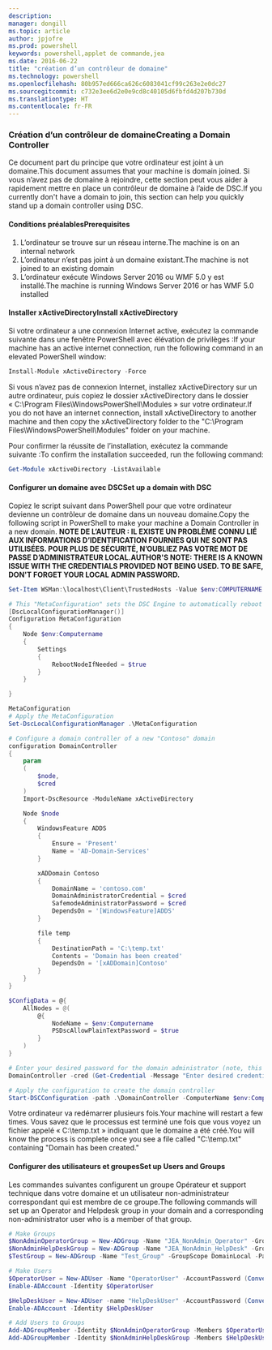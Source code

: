 ```yaml
---
description: 
manager: dongill
ms.topic: article
author: jpjofre
ms.prod: powershell
keywords: powershell,applet de commande,jea
ms.date: 2016-06-22
title: "création d’un contrôleur de domaine"
ms.technology: powershell
ms.openlocfilehash: 80b957ed666ca626c6083041cf99c263e2e0dc27
ms.sourcegitcommit: c732e3ee6d2e0e9cd8c40105d6fbfd4d207b730d
ms.translationtype: HT
ms.contentlocale: fr-FR
---
```

### <a name="creating-a-domain-controller"></a><span data-ttu-id="a0da1-103">Création d’un contrôleur de domaine</span><span class="sxs-lookup"><span data-stu-id="a0da1-103">Creating a Domain Controller</span></span>

<span data-ttu-id="a0da1-104">Ce document part du principe que votre ordinateur est joint à un domaine.</span><span class="sxs-lookup"><span data-stu-id="a0da1-104">This document assumes that your machine is domain joined.</span></span>
<span data-ttu-id="a0da1-105">Si vous n’avez pas de domaine à rejoindre, cette section peut vous aider à rapidement mettre en place un contrôleur de domaine à l’aide de DSC.</span><span class="sxs-lookup"><span data-stu-id="a0da1-105">If you currently don't have a domain to join, this section can help you quickly stand up a domain controller using DSC.</span></span>

#### <a name="prerequisites"></a><span data-ttu-id="a0da1-106">Conditions préalables</span><span class="sxs-lookup"><span data-stu-id="a0da1-106">Prerequisites</span></span>

1.  <span data-ttu-id="a0da1-107">L’ordinateur se trouve sur un réseau interne.</span><span class="sxs-lookup"><span data-stu-id="a0da1-107">The machine is on an internal network</span></span>
2.  <span data-ttu-id="a0da1-108">L’ordinateur n’est pas joint à un domaine existant.</span><span class="sxs-lookup"><span data-stu-id="a0da1-108">The machine is not joined to an existing domain</span></span>
3.  <span data-ttu-id="a0da1-109">L’ordinateur exécute Windows Server 2016 ou WMF 5.0 y est installé.</span><span class="sxs-lookup"><span data-stu-id="a0da1-109">The machine is running Windows Server 2016 or has WMF 5.0 installed</span></span>

#### <a name="install-xactivedirectory"></a><span data-ttu-id="a0da1-110">Installer xActiveDirectory</span><span class="sxs-lookup"><span data-stu-id="a0da1-110">Install xActiveDirectory</span></span>
<span data-ttu-id="a0da1-111">Si votre ordinateur a une connexion Internet active, exécutez la commande suivante dans une fenêtre PowerShell avec élévation de privilèges :</span><span class="sxs-lookup"><span data-stu-id="a0da1-111">If your machine has an active internet connection, run the following command in an elevated PowerShell window:</span></span>
```PowerShell
Install-Module xActiveDirectory -Force
```
<span data-ttu-id="a0da1-112">Si vous n’avez pas de connexion Internet, installez xActiveDirectory sur un autre ordinateur, puis copiez le dossier xActiveDirectory dans le dossier « C:\Program Files\WindowsPowerShell\Modules » sur votre ordinateur.</span><span class="sxs-lookup"><span data-stu-id="a0da1-112">If you do not have an internet connection, install xActiveDirectory to another machine and then copy the xActiveDirectory folder to the "C:\Program Files\WindowsPowerShell\Modules" folder on your machine.</span></span>

<span data-ttu-id="a0da1-113">Pour confirmer la réussite de l’installation, exécutez la commande suivante :</span><span class="sxs-lookup"><span data-stu-id="a0da1-113">To confirm the installation succeeded, run the following command:</span></span>
```PowerShell
Get-Module xActiveDirectory -ListAvailable
```

#### <a name="set-up-a-domain-with-dsc"></a><span data-ttu-id="a0da1-114">Configurer un domaine avec DSC</span><span class="sxs-lookup"><span data-stu-id="a0da1-114">Set up a domain with DSC</span></span>
<span data-ttu-id="a0da1-115">Copiez le script suivant dans PowerShell pour que votre ordinateur devienne un contrôleur de domaine dans un nouveau domaine.</span><span class="sxs-lookup"><span data-stu-id="a0da1-115">Copy the following script in PowerShell to make your machine a Domain Controller in a new domain.</span></span>
<span data-ttu-id="a0da1-116">**NOTE DE L’AUTEUR : IL EXISTE UN PROBLÈME CONNU LIÉ AUX INFORMATIONS D’IDENTIFICATION FOURNIES QUI NE SONT PAS UTILISÉES.  POUR PLUS DE SÉCURITÉ, N’OUBLIEZ PAS VOTRE MOT DE PASSE D’ADMINISTRATEUR LOCAL.**</span><span class="sxs-lookup"><span data-stu-id="a0da1-116">**AUTHOR'S NOTE: THERE IS A KNOWN ISSUE WITH THE CREDENTIALS PROVIDED NOT BEING USED.  TO BE SAFE, DON'T FORGET YOUR LOCAL ADMIN PASSWORD.**</span></span>

```PowerShell
Set-Item WSMan:\localhost\Client\TrustedHosts -Value $env:COMPUTERNAME -Force

# This "MetaConfiguration" sets the DSC Engine to automatically reboot if required
[DscLocalConfigurationManager()]
Configuration MetaConfiguration
{
    Node $env:Computername
    {
        Settings
        {
            RebootNodeIfNeeded = $true
        }
    }

}

MetaConfiguration
# Apply the MetaConfiguration
Set-DscLocalConfigurationManager .\MetaConfiguration

# Configure a domain controller of a new "Contoso" domain
configuration DomainController
{
    param
    (
        $node,
        $cred
    )
    Import-DscResource -ModuleName xActiveDirectory

    Node $node
    {
        WindowsFeature ADDS
        {
            Ensure = 'Present'
            Name = 'AD-Domain-Services'
        }

        xADDomain Contoso
        {
            DomainName = 'contoso.com'
            DomainAdministratorCredential = $cred
            SafemodeAdministratorPassword = $cred
            DependsOn = '[WindowsFeature]ADDS'
        }

        file temp
        {
            DestinationPath = 'C:\temp.txt'
            Contents = 'Domain has been created'
            DependsOn = '[xADDomain]Contoso'
        }
    }
}

$ConfigData = @{
    AllNodes = @(
        @{
            NodeName = $env:Computername
            PSDscAllowPlainTextPassword = $true
        }
    )
}

# Enter your desired password for the domain administrator (note, this will be stored as plain text)
DomainController -cred (Get-Credential -Message "Enter desired credential for domain administrator") -node $env:Computername -configurationData $ConfigData

# Apply the configuration to create the domain controller
Start-DSCConfiguration -path .\DomainController -ComputerName $env:Computername -Wait -Force -Verbose
```
<span data-ttu-id="a0da1-117">Votre ordinateur va redémarrer plusieurs fois.</span><span class="sxs-lookup"><span data-stu-id="a0da1-117">Your machine will restart a few times.</span></span>
<span data-ttu-id="a0da1-118">Vous savez que le processus est terminé une fois que vous voyez un fichier appelé « C:\temp.txt » indiquant que le domaine a été créé.</span><span class="sxs-lookup"><span data-stu-id="a0da1-118">You will know the process is complete once you see a file called "C:\temp.txt" containing "Domain has been created."</span></span>

#### <a name="set-up-users-and-groups"></a><span data-ttu-id="a0da1-119">Configurer des utilisateurs et groupes</span><span class="sxs-lookup"><span data-stu-id="a0da1-119">Set up Users and Groups</span></span>
<span data-ttu-id="a0da1-120">Les commandes suivantes configurent un groupe Opérateur et support technique dans votre domaine et un utilisateur non-administrateur correspondant qui est membre de ce groupe.</span><span class="sxs-lookup"><span data-stu-id="a0da1-120">The following commands will set up an Operator and Helpdesk group in your domain and a corresponding non-administrator user who is a member of that group.</span></span>
```PowerShell
# Make Groups
$NonAdminOperatorGroup = New-ADGroup -Name "JEA_NonAdmin_Operator" -GroupScope DomainLocal -PassThru
$NonAdminHelpDeskGroup = New-ADGroup -Name "JEA_NonAdmin_HelpDesk" -GroupScope DomainLocal -PassThru
$TestGroup = New-ADGroup -Name "Test_Group" -GroupScope DomainLocal -PassThru

# Make Users
$OperatorUser = New-ADUser -Name "OperatorUser" -AccountPassword (ConvertTo-SecureString 'pa$$w0rd' -AsPlainText -Force) -PassThru
Enable-ADAccount -Identity $OperatorUser

$HelpDeskUser = New-ADUser -name "HelpDeskUser" -AccountPassword (ConvertTo-SecureString 'pa$$w0rd' -AsPlainText -Force) -PassThru
Enable-ADAccount -Identity $HelpDeskUser

# Add Users to Groups
Add-ADGroupMember -Identity $NonAdminOperatorGroup -Members $OperatorUser
Add-ADGroupMember -Identity $NonAdminHelpDeskGroup -Members $HelpDeskUser
```

